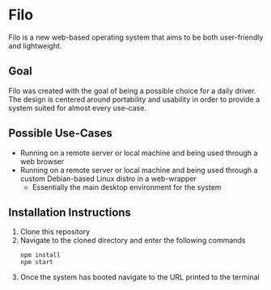 # Filo
Filo is a new web-based operating system that aims to be both user-friendly and lightweight.
## Goal
Filo was created with the goal of being a possible choice for a daily driver. The design is centered around portability and usability in order to provide a system suited for almost every use-case.
## Possible Use-Cases
- Running on a remote server or local machine and being used through a web browser
- Running on a remote server or local machine and being used through a custom Debian-based Linux distro in a web-wrapper
  - Essentially the main desktop environment for the system
## Installation Instructions
1. Clone this repository
2. Navigate to the cloned directory and enter the following commands
     ```
     npm install
     npm start
     ```
3. Once the system has booted navigate to the URL printed to the terminal
